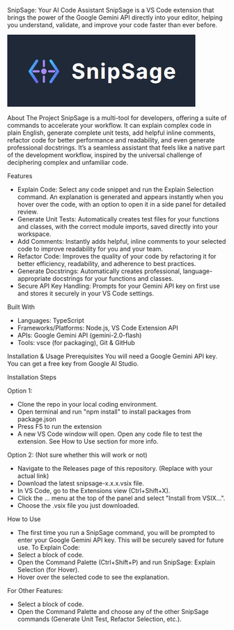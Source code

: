 SnipSage: Your AI Code Assistant
SnipSage is a VS Code extension that brings the power of the Google Gemini API directly into your editor, helping you understand, validate, and improve your code faster than ever before.

![SnipSage Banner](./snipsage-logo.jpg)

About The Project
SnipSage is a multi-tool for developers, offering a suite of commands to accelerate your workflow. It can explain complex code in plain English, generate complete unit tests, add helpful inline comments, refactor code for better performance and readability, and even generate professional docstrings. It’s a seamless assistant that feels like a native part of the development workflow, inspired by the universal challenge of deciphering complex and unfamiliar code.

Features
- Explain Code: Select any code snippet and run the Explain Selection command. An explanation is generated and appears instantly when you hover over the code, with an option to open it in a side panel for detailed review.
- Generate Unit Tests: Automatically creates test files for your functions and classes, with the correct module imports, saved directly into your workspace.
- Add Comments: Instantly adds helpful, inline comments to your selected code to improve readability for you and your team.
- Refactor Code: Improves the quality of your code by refactoring it for better efficiency, readability, and adherence to best practices.
- Generate Docstrings: Automatically creates professional, language-appropriate docstrings for your functions and classes.
- Secure API Key Handling: Prompts for your Gemini API key on first use and stores it securely in your VS Code settings.

Built With
- Languages: TypeScript
- Frameworks/Platforms: Node.js, VS Code Extension API
- APIs: Google Gemini API (gemini-2.0-flash)
- Tools: vsce (for packaging), Git & GitHub

Installation & Usage
Prerequisites
You will need a Google Gemini API key. You can get a free key from Google AI Studio.

Installation Steps

Option 1:
- Clone the repo in your local coding environment.
- Open terminal and run "npm install" to install packages from package.json
- Press F5 to run the extension
- A new VS Code window will open. Open any code file to test the extension. See How to Use section for more info.

Option 2: (Not sure whether this will work or not)
- Navigate to the Releases page of this repository. (Replace with your actual link)
- Download the latest snipsage-x.x.x.vsix file.
- In VS Code, go to the Extensions view (Ctrl+Shift+X).
- Click the ... menu at the top of the panel and select "Install from VSIX...".
- Choose the .vsix file you just downloaded.

How to Use
- The first time you run a SnipSage command, you will be prompted to enter your Google Gemini API key. This will be securely saved for future use.
To Explain Code:
- Select a block of code.
- Open the Command Palette (Ctrl+Shift+P) and run SnipSage: Explain Selection (for Hover).
- Hover over the selected code to see the explanation.

For Other Features:
- Select a block of code.
- Open the Command Palette and choose any of the other SnipSage commands (Generate Unit Test, Refactor Selection, etc.).
